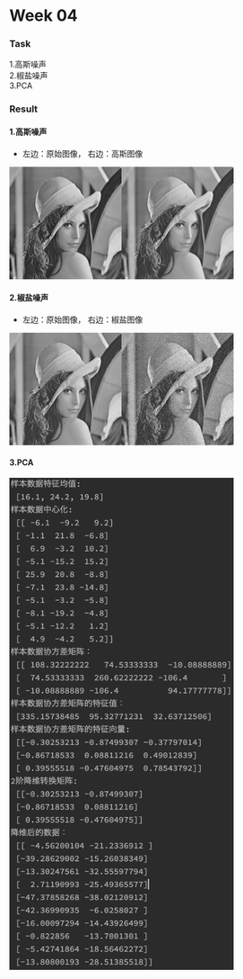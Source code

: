 # Week 04

### Task
1.高斯噪声  
2.椒盐噪声  
3.PCA

### Result
#### 1.高斯噪声
* 左边：原始图像， 右边：高斯图像
<img width=400 src='./rst/Gaussian Image.png'>

#### 2.椒盐噪声
* 左边：原始图像， 右边：椒盐图像
<img width=400 src='./rst/Spiced Salt Image.png'>

#### 3.PCA

<img width= 400 src="./rst/PCA.png">

